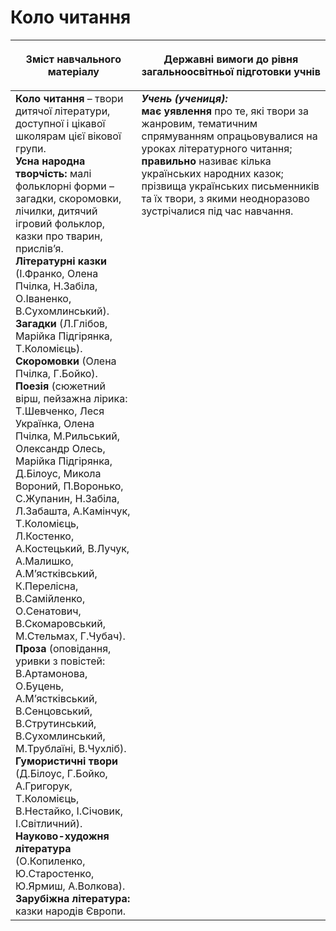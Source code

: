 # Коло читання
<table>
<thead>
  <tr>
    <th width="40%" align="center"><p>Зміст навчального матеріалу</p></td>
    <th width="60%" align="center"><p>Державні вимоги до рівня загальноосвітньої підготовки учнів</p></td>
  </tr>
</thead>
<tbody>
  <tr>
    <td width="40%" style="vertical-align:top !important;">
<b>Коло читання</b> – твори дитячої літератури, доступної і цікавої школярам цієї вікової групи.<br>
<b>Усна народна творчість:</b> малі фольклорні форми – загадки, скоромовки, лічилки, дитячий ігровий фольклор, казки про тварин, прислів’я.<br>
<b>Літературні казки</b> (І.Франко, Олена Пчілка, Н.Забіла, О.Іваненко, В.Сухомлинський).<br>
<b>Загадки</b> (Л.Глібов, Марійка Підгірянка, Т.Коломієць).<br>
<b>Скоромовки</b> (Олена Пчілка, Г.Бойко).<br>
<b>Поезія</b> (сюжетний вірш, пейзажна лірика: Т.Шевченко, Леся Українка, Олена Пчілка, М.Рильський, Олександр Олесь, Марійка Підгірянка, Д.Білоус, Микола Вороний, П.Воронько, С.Жупанин, Н.Забіла, Л.Забашта, А.Камінчук, Т.Коломієць, Л.Костенко, А.Костецький, В.Лучук, А.Малишко, А.М’ястківський, К.Перелісна, В.Самійленко, О.Сенатович, В.Скомаровський, М.Стельмах, Г.Чубач).<br>
<b>Проза</b> (оповідання, уривки з повістей: В.Артамонова, О.Буцень, А.М’ястківський, В.Сенцовський, В.Струтинський, В.Сухомлинський, М.Трублаїні, В.Чухліб).<br>
<b>Гумористичні твори</b> (Д.Білоус, Г.Бойко, А.Григорук, Т.Коломієць, В.Нестайко, І.Січовик, І.Світличний).<br>
<b>Науково-художня література</b> (О.Копиленко, Ю.Старостенко, Ю.Ярмиш, А.Волкова).<br>
<b>Зарубіжна література:</b> казки народів Європи.<br></td>
    <td width="60%" style="vertical-align:top !important;">
<i><b>Учень (учениця):</b></i><br>
<b>має уявлення</b> про те, які твори за жанровим, тематичним спрямуванням опрацьовувалися на уроках літературного читання;<br> 
<b>правильно</b> називає кілька українських народних казок; прізвища українських письменників та їх твори, з якими неодноразово зустрічалися під час навчання.<br></td>
  </tr>
</tbody>
</table>